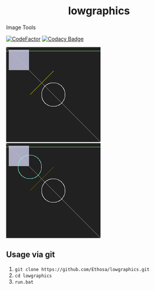 <h1 align="center">lowgraphics</h1>

Image Tools

[![CodeFactor](https://www.codefactor.io/repository/github/ethosa/lowgraphics/badge)](https://www.codefactor.io/repository/github/ethosa/lowgraphics)
[![Codacy Badge](https://api.codacy.com/project/badge/Grade/9f6f42dfc57b48cd805c2f11febef8b5)](https://www.codacy.com/manual/Ethosa/lowgraphics?utm_source=github.com&amp;utm_medium=referral&amp;utm_content=Ethosa/lowgraphics&amp;utm_campaign=Badge_Grade)

![example output](https://github.com/Ethosa/lowgraphics/blob/master/file.bmp)
![example output](https://github.com/Ethosa/lowgraphics/blob/master/file.png)

## Usage via git
1.  `git clone https://github.com/Ethosa/lowgraphics.git`
2.  `cd lowgraphics`
3.  `run.bat`
